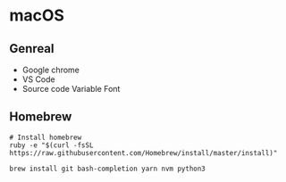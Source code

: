 # macOS

## Genreal
- Google chrome
- VS Code
- Source code Variable Font

## Homebrew
```shell
# Install homebrew
ruby -e "$(curl -fsSL https://raw.githubusercontent.com/Homebrew/install/master/install)"

brew install git bash-completion yarn nvm python3
```
